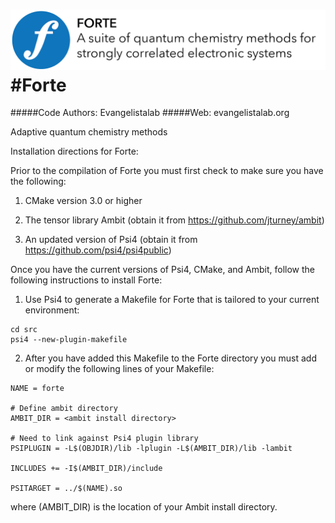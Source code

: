 ![forte](lib/logos/forte_logo_github.png)
#Forte
=============

#####Code Authors: Evangelistalab
#####Web: evangelistalab.org

Adaptive quantum chemistry methods

Installation directions for Forte:

Prior to the compilation of Forte you must first check to make sure you have the following:

1. CMake version 3.0 or higher

2. The tensor library Ambit (obtain it from https://github.com/jturney/ambit)

3. An updated version of Psi4 (obtain it from https://github.com/psi4/psi4public)

Once you have the current versions of Psi4, CMake, and Ambit, follow the following instructions to install Forte:

1. Use Psi4 to generate a Makefile for Forte that is tailored to your current environment:
  ```
  cd src
  psi4 --new-plugin-makefile
  ```

2. After you have added this Makefile to the Forte directory you must add or
modify the following lines of your Makefile:
  ```
  NAME = forte
  
  # Define ambit directory
  AMBIT_DIR = <ambit install directory>
  
  # Need to link against Psi4 plugin library
  PSIPLUGIN = -L$(OBJDIR)/lib -lplugin -L$(AMBIT_DIR)/lib -lambit
  
  INCLUDES += -I$(AMBIT_DIR)/include
  
  PSITARGET = ../$(NAME).so
  ```

where (AMBIT_DIR) is the location of your Ambit install directory.
